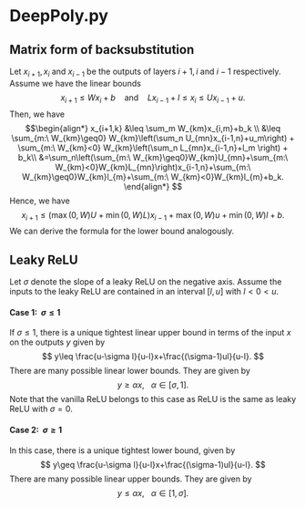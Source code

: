 # DeepPoly.py

## Matrix form of backsubstitution
Let $x_{i+1}, x_{i}$ and $x_{i-1}$ be the outputs of layers $i+1, i$ and $i-1$ respectively. Assume we have the linear bounds 
$$x_{i+1}\leq Wx_{i}+b \ \ \ \ \text{and} \ \ \ \ Lx_{i-1}+l\leq x_{i}\leq Ux_{i-1}+u.$$
Then, we have
$$\begin{align*}
x_{i+1,k} &\leq \sum_m W_{km}x_{i,m}+b_k \\
&\leq \sum_{m:\ W_{km}\geq0} W_{km}\left(\sum_n U_{mn}x_{i-1,n}+u_m\right) + \sum_{m:\ W_{km}<0} W_{km}\left(\sum_n L_{mn}x_{i-1,n}+l_m \right) + b_k\\
&=\sum_n\left(\sum_{m:\ W_{km}\geq0}W_{km}U_{mn}+\sum_{m:\ W_{km}<0}W_{km}L_{mn}\right)x_{i-1,n}+\sum_{m:\ W_{km}\geq0}W_{km}l_{m}+\sum_{m:\ W_{km}<0}W_{km}l_{m}+b_k.
\end{align*}
$$
Hence, we have 
$$
x_{i+1}\leq \Big(\max(0, W)U+\min(0,W)L\Big)x_{i-1}+\max(0, W)u+\min(0,W)l+b.
$$
We can derive the formula for the lower bound analogously.
## Leaky ReLU
Let $\sigma$ denote the slope of a leaky ReLU on the negative axis. Assume the inputs to the leaky ReLU are contained in an interval $[l,u]$ with $l<0<u$. 
#### Case 1: $\ \sigma\leq 1$
If $\sigma\leq1$, there is a unique tightest linear upper bound in terms of the input $x$ on the outputs $y$ given by 
$$
y\leq \frac{u-\sigma l}{u-l}x+\frac{(\sigma-1)ul}{u-l}.
$$
There are many possible linear lower bounds. They are given by
$$
y\geq \alpha x, \ \ \  \alpha\in[\sigma, 1].
$$
Note that the vanilla ReLU belongs to this case as ReLU is the same as leaky ReLU with $\sigma=0$.

#### Case 2: $\ \sigma\geq1$
In this case, there is a unique tightest lower bound, given by
$$
y\geq \frac{u-\sigma l}{u-l}x+\frac{(\sigma-1)ul}{u-l}.
$$
There are many possible linear upper bounds. They are given by
$$
y\leq \alpha x, \ \ \  \alpha\in[1, \sigma].
$$